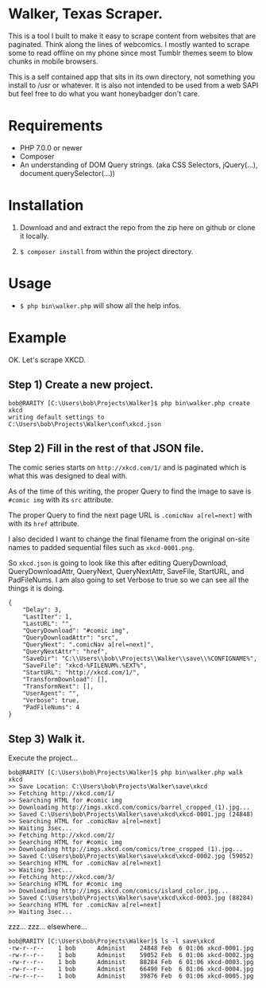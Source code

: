 # Walker, Texas Scraper.

This is a tool I built to make it easy to scrape content from websites that
are paginated. Think along the lines of webcomics. I mostly wanted to scrape
some to read offline on my phone since most Tumblr themes seem to blow chunks
in mobile browsers.

This is a self contained app that sits in its own directory, not something
you install to /usr or whatever. It is also not intended to be used from
a web SAPI but feel free to do what you want honeybadger don't care.

# Requirements

* PHP 7.0.0 or newer
* Composer
* An understanding of DOM Query strings. (aka CSS Selectors, jQuery(...), document.querySelector(...))

# Installation

1. Download and and extract the repo from the zip here on github or clone it
locally.

2. `$ composer install` from within the project directory.

# Usage

* `$ php bin\walker.php` will show all the help infos.

# Example

OK. Let's scrape XKCD.

## Step 1) Create a new project.

	bob@RARITY [C:\Users\bob\Projects\Walker]$ php bin\walker.php create xkcd
	writing default settings to C:\Users\bob\Projects\Walker\conf\xkcd.json

## Step 2) Fill in the rest of that JSON file.

The comic series starts on `http://xkcd.com/1/` and is paginated which is
what this was designed to deal with.

As of the time of this writing, the proper Query to find the image to save
is `#comic img` with its `src` attribute.

The proper Query to find the next page URL is `.comicNav a[rel=next]` with
with its `href` attribute.

I also decided I want to change the final filename from the original on-site
names to padded sequential files such as `xkcd-0001.png`.

So `xkcd.json` is going to look like this after editing QueryDownload,
QueryDownloadAttr, QueryNext, QueryNextAttr, SaveFile, StartURL, and
PadFileNums. I am also going to set Verbose to true so we can see all the
things it is doing.

	{
		"Delay": 3,
		"LastIter": 1,
		"LastURL": "",
		"QueryDownload": "#comic img",
		"QueryDownloadAttr": "src",
		"QueryNext": ".comicNav a[rel=next]",
		"QueryNextAttr": "href",
		"SaveDir": "C:\\Users\\bob\\Projects\\Walker\\save\\%CONFIGNAME%",
		"SaveFile": "xkcd-%FILENUM%.%EXT%",
		"StartURL": "http://xkcd.com/1/",
		"TransformDownload": [],
		"TransformNext": [],
		"UserAgent": "",
		"Verbose": true,
		"PadFileNums": 4
	}

## Step 3) Walk it.

Execute the project...

	bob@RARITY [C:\Users\bob\Projects\Walker]$ php bin\walker.php walk xkcd
	>> Save Location: C:\Users\bob\Projects\Walker\save\xkcd
	>> Fetching http://xkcd.com/1/
	>> Searching HTML for #comic img
	>> Downloading http://imgs.xkcd.com/comics/barrel_cropped_(1).jpg...
	>> Saved C:\Users\bob\Projects\Walker\save\xkcd\xkcd-0001.jpg (24848)
	>> Searching HTML for .comicNav a[rel=next]
	>> Waiting 3sec...
	>> Fetching http://xkcd.com/2/
	>> Searching HTML for #comic img
	>> Downloading http://imgs.xkcd.com/comics/tree_cropped_(1).jpg...
	>> Saved C:\Users\bob\Projects\Walker\save\xkcd\xkcd-0002.jpg (59052)
	>> Searching HTML for .comicNav a[rel=next]
	>> Waiting 3sec...
	>> Fetching http://xkcd.com/3/
	>> Searching HTML for #comic img
	>> Downloading http://imgs.xkcd.com/comics/island_color.jpg...
	>> Saved C:\Users\bob\Projects\Walker\save\xkcd\xkcd-0003.jpg (88284)
	>> Searching HTML for .comicNav a[rel=next]
	>> Waiting 3sec...

zzz... zzz... elsewhere...

	bob@RARITY [C:\Users\bob\Projects\Walker]$ ls -l save\xkcd
	-rw-r--r--    1 bob      Administ    24848 Feb  6 01:06 xkcd-0001.jpg
	-rw-r--r--    1 bob      Administ    59052 Feb  6 01:06 xkcd-0002.jpg
	-rw-r--r--    1 bob      Administ    88284 Feb  6 01:06 xkcd-0003.jpg
	-rw-r--r--    1 bob      Administ    66490 Feb  6 01:06 xkcd-0004.jpg
	-rw-r--r--    1 bob      Administ    39876 Feb  6 01:06 xkcd-0005.jpg
